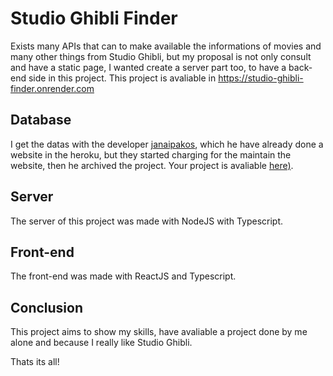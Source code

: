 # Studio Ghibli Finder

Exists many APIs that can to make available the informations of movies and many other things from Studio Ghibli, but my proposal is not only consult and have a static page, I wanted create a server part too, to have a back-end side in this project.
This project is avaliable in https://studio-ghibli-finder.onrender.com

## Database

I get the datas with the developer [janaipakos](https://github.com/janaipakos), which he have already done a website in the heroku, but they started charging for the maintain the website, then he archived the project. 
Your project is avaliable [here)](https://github.com/janaipakos/ghibliapi).

## Server

The server of this project was made with NodeJS with Typescript.

## Front-end

The front-end was made with ReactJS and Typescript.

## Conclusion

This project aims to show my skills, have avaliable a project done by me alone and because I really like Studio Ghibli. 

Thats its all! 
